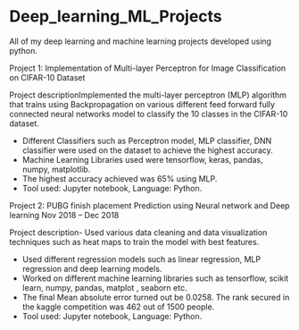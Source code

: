 # Deep_learning_ML_Projects
All of my deep learning and machine learning projects developed using python.

Project 1:
Implementation of Multi-layer Perceptron for Image Classification on CIFAR-10 Dataset

Project descriptionImplemented the multi-layer perceptron (MLP) algorithm that trains using Backpropagation on various different feed forward fully connected neural networks model to classify the 10 classes in the CIFAR-10 dataset.

- Different Classifiers such as Perceptron model, MLP classifier, DNN classifier were used on the dataset to achieve the highest accuracy.
- Machine Learning Libraries used were tensorflow, keras, pandas, numpy, matplotlib.
- The highest accuracy achieved was 65% using MLP.
- Tool used: Jupyter notebook, Language: Python.

Project 2:
PUBG finish placement Prediction using Neural network and Deep learning
Nov 2018 – Dec 2018

Project description- Used various data cleaning and data visualization techniques such as heat maps to train the model with best features.
- Used different regression models such as linear regression, MLP regression and deep learning models.
- Worked on different machine learning libraries such as tensorflow, scikit learn, numpy, pandas, matplot , seaborn etc.
- The final Mean absolute error turned out be 0.0258. The rank secured in the kaggle competition was 462 out of 1500 people.
- Tool used: Jupyter notebook, Language: Python.
